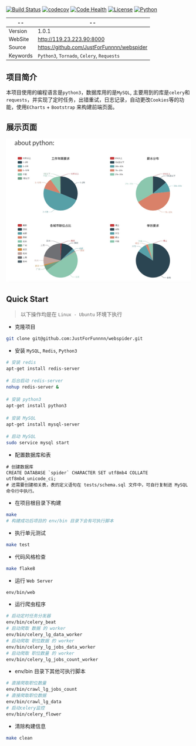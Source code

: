 #

[![Build Status](https://travis-ci.org/JustForFunnnn/webspider.svg)](https://travis-ci.org/JustForFunnnn/webspider)
[![codecov](https://codecov.io/gh/JustForFunnnn/webspider/branch/master/graph/badge.svg)](https://codecov.io/gh/JustForFunnnn/webspider)
[![Code Health](https://landscape.io/github/JustForFunnnn/webspider/master/landscape.svg?style=flat)](https://landscape.io/github/JustForFunnnn/webspider/master)
[![License](https://img.shields.io/github/license/JustForFunnnn/webspider.svg)](https://github.com/JustForFunnnn/webspider/blob/master/LICENSE)
[![Python](https://img.shields.io/badge/python-3-ff69b4.svg)](https://github.com/JustForFunnnn/webspider)

| --       | --                                         |
| -------- | ------------------------------------------ |
| Version  | 1.0.1                                      |
| WebSite  | http://119.23.223.90:8000                  |
| Source   | https://github.com/JustForFunnnn/webspider |
| Keywords | `Python3`, `Tornado`, `Celery`, `Requests` |

## 项目简介

本项目使用的编程语言是`python3`，数据库用的是`MySQL`, 主要用到的库是`celery`和`requests`，并实现了定时任务，出错重试，日志记录，自动更改`Cookies`等的功能，使用`ECharts` + `Bootstrap` 来构建前端页面。

## 展示页面

![Alt text](job-chart.jpg)

## Quick Start
> 以下操作均是在 `Linux - Ubuntu` 环境下执行

* 克隆项目

```bash
git clone git@github.com:JustForFunnnn/webspider.git
```

* 安装 `MySQL`, `Redis`, `Python3`

```bash
# 安装 redis
apt-get install redis-server

# 后台启动 redis-server
nohup redis-server &

# 安装 python3
apt-get install python3

# 安装 MySQL
apt-get install mysql-server

# 启动 MySQL
sudo service mysql start
```

* 配置数据库和表
```mysql
# 创建数据库
CREATE DATABASE `spider` CHARACTER SET utf8mb4 COLLATE utf8mb4_unicode_ci;
# 还需要创建相关表，表的定义语句在 tests/schema.sql 文件中，可自行复制进 MySQL 命令行中执行。
```

* 在项目根目录下构建
```bash
make
# 构建成功后项目的 env/bin 目录下会有可执行脚本
```

* 执行单元测试
```bash
make test
```

* 代码风格检查
```bash
make flake8
```

* 运行 `Web Server`
```bash
env/bin/web
```

* 运行爬虫程序
```bash
# 启动定时任务分发器
env/bin/celery_beat
# 启动爬取 数据 的 worker
env/bin/celery_lg_data_worker
# 启动爬取 职位数据 的 worker
env/bin/celery_lg_jobs_data_worker
# 启动爬取 职位数量 的 worker
env/bin/celery_lg_jobs_count_worker
```

* env/bin 目录下其他可执行脚本
```bash
# 直接爬取职位数量
env/bin/crawl_lg_jobs_count
# 直接爬取职位数据
env/bin/crawl_lg_data
# 启动celery监控
env/bin/celery_flower
```

* 清除构建信息
```bash
make clean
```

